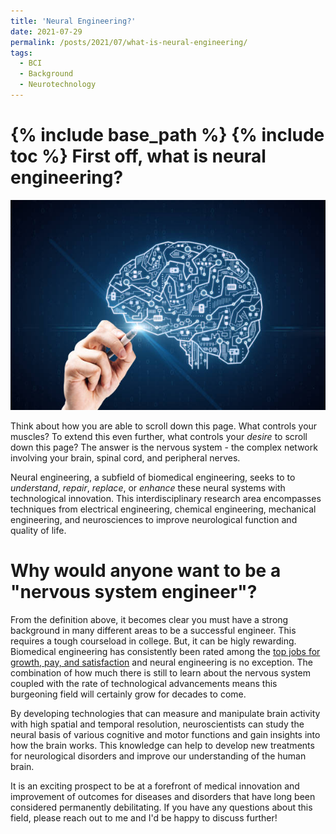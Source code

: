 ```yaml
---
title: 'Neural Engineering?'
date: 2021-07-29
permalink: /posts/2021/07/what-is-neural-engineering/
tags:
  - BCI
  - Background
  - Neurotechnology
---
```

{% include base_path %}
{% include toc %}
First off, what is neural engineering?
======
![First off, what is neural engineering?!](/images/brainHomepage.jpg)

  Think about how you are able to scroll down this page. What controls your muscles? To extend this even further, what controls your _desire_ to scroll down this page? The answer is the nervous system - the complex network involving your brain, spinal cord, and peripheral nerves. 

  Neural engineering, a subfield of biomedical engineering, seeks to to _understand_, _repair_, _replace_, or _enhance_ these neural systems with technological innovation. This interdisciplinary research area encompasses techniques from electrical engineering, chemical engineering, mechanical engineering, and neurosciences to improve neurological function and quality of life. 

Why would anyone want to be a "nervous system engineer"? 
======
  From the definition above, it becomes clear you must have a strong background in many different areas to be a successful engineer. This requires a tough courseload in college. But, it can be higly rewarding. Biomedical engineering has consistently been rated among the [top jobs for growth, pay, and satisfaction](https://money.cnn.com/pf/best-jobs/2013/snapshots/1.html) and neural engineering is no exception. The combination of how much there is still to learn about the nervous system coupled with the rate of technological advancements means this burgeoning field will certainly grow for decades to come. 

By developing technologies that can measure and manipulate brain activity with high spatial and temporal resolution, neuroscientists can study the neural basis of various cognitive and motor functions and gain insights into how the brain works. This knowledge can help to develop new treatments for neurological disorders and improve our understanding of the human brain.

  It is an exciting prospect to be at a forefront of medical innovation and improvement of outcomes for diseases and disorders that have long been considered permanently debilitating. If you have any questions about this field, please reach out to me and I'd be happy to discuss further!

